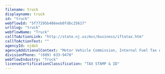 ```yaml
---
filename: truck
displayname: truck
id: "truck"
webflowId: "5f77295b486eeb0fdbc25617"
urlSlug: "truck"
webflowName: "Truck"
callToActionLink: "http://state.nj.us/mvc/business/iftatax.htm"
callToActionText: ""
agencyId: njdot
agencyAdditionalContext: "Motor Vehicle Commission, Internal Fuel Tax Agreement (IFTA)"
divisionPhone: "(609) 633-9470"
webflowIndustry: "Truck"
licenseCertificationClassification: "TAX STAMP & ID"
---
```

